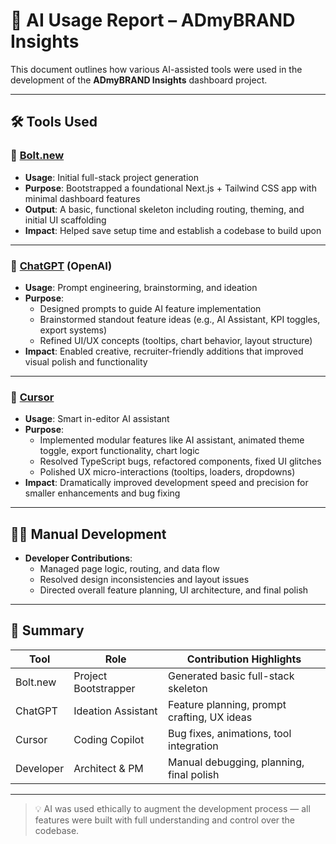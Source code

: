 # 🤖 AI Usage Report – ADmyBRAND Insights

This document outlines how various AI-assisted tools were used in the development of the **ADmyBRAND Insights** dashboard project.

---

## 🛠️ Tools Used

### 🔧 [Bolt.new](https://bolt.new)
- **Usage**: Initial full-stack project generation
- **Purpose**: Bootstrapped a foundational Next.js + Tailwind CSS app with minimal dashboard features
- **Output**: A basic, functional skeleton including routing, theming, and initial UI scaffolding
- **Impact**: Helped save setup time and establish a codebase to build upon

---

### 💬 [ChatGPT](https://chatgpt.com) (OpenAI)
- **Usage**: Prompt engineering, brainstorming, and ideation
- **Purpose**:
  - Designed prompts to guide AI feature implementation
  - Brainstormed standout feature ideas (e.g., AI Assistant, KPI toggles, export systems)
  - Refined UI/UX concepts (tooltips, chart behavior, layout structure)
- **Impact**: Enabled creative, recruiter-friendly additions that improved visual polish and functionality

---

### 🧠 [Cursor](https://www.cursor.sh/)
- **Usage**: Smart in-editor AI assistant
- **Purpose**:
  - Implemented modular features like AI assistant, animated theme toggle, export functionality, chart logic
  - Resolved TypeScript bugs, refactored components, fixed UI glitches
  - Polished UX micro-interactions (tooltips, loaders, dropdowns)
- **Impact**: Dramatically improved development speed and precision for smaller enhancements and bug fixing

---

## 👨‍💻 Manual Development
- **Developer Contributions**:
  - Managed page logic, routing, and data flow
  - Resolved design inconsistencies and layout issues
  - Directed overall feature planning, UI architecture, and final polish

---

## 🧾 Summary

| Tool       | Role                             | Contribution Highlights |
|------------|----------------------------------|--------------------------|
| Bolt.new   | Project Bootstrapper             | Generated basic full-stack skeleton |
| ChatGPT    | Ideation Assistant               | Feature planning, prompt crafting, UX ideas |
| Cursor     | Coding Copilot                   | Bug fixes, animations, tool integration |
| Developer  | Architect & PM                   | Manual debugging, planning, final polish |

---

> 💡 AI was used ethically to augment the development process — all features were built with full understanding and control over the codebase.
